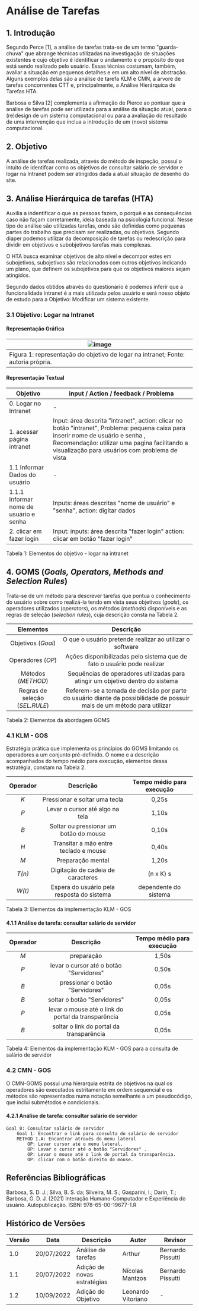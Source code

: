 # Análise de Tarefas 

## 1. Introdução

Segundo Perce [1], a análise de tarefas trata-se de um termo "guarda-chuva" que abrange técnicas utilizadas na investigação de situações existentes e cujo objetivo é
identificar o andamento e o propósito do que está sendo realizado pelo usuário. Essas técnias costumam, também,
avaliar a situação em pequenos detalhes e em um alto nível de abstração. Alguns exemplos delas são a análise de tarefa KLM e CMN, a árvore de
tarefas concorrentes CTT e, principalmente, a Análise Hierárquica de Tarefas HTA.

Barbosa e Silva [2] complementa a afirmação de Pierce ao pontuar que a análise
de tarefas pode ser utilizada para a análise da situação atual, para o (re)design
de um sistema computacional ou para a avaliação do resultado de uma intervenção que inclua a introdução de um (novo) sistema
computacional.

## 2. Objetivo 

A análise de tarefas realizada, através do método de inspeção, possuí o intuito de identifcar como os objetivos de consultar salário de servidor e logar na Intranet podem ser atingidos dada a atual situação de desenho do site.

## 3. Análise Hierárquica de tarefas (HTA)

Auxilia a indentificar o que as pessoas fazem, o porquê e as consequências caso não façam corretamente, ideia baseada na psicologia funcional. Nesse tipo de análise são utilizadas tarefas, onde são definidas como pequenas partes do trabalho que precisam ser realizadas, ou objetivos. Segundo diaper podemos utilizar da decomposição de tarefas ou redescrição para dividir em objetivos e subobjetivos tarefas mais complexas.

O HTA busca examinar objetivos de alto nível e decompor estes em subojetivos, subojetivos são relacionados com outros objetivos indicando um plano, que definem os subojetivos para que os objetivos maiores sejam atingidos.

Segundo dados obtidos através do questionário é podemos inferir que a funcionalidade intranet é a mais utilizada pelos usuário e será nosso objeto de estudo para a
Objetivo: Modificar um sistema existente.

### 3.1 Objetivo: Logar na Intranet

#### Representação Gráfica

| ![image](https://user-images.githubusercontent.com/60429513/180089432-2413ef7c-8188-4e37-88b7-f13d0ef10c1e.png) |
|-----------------------------------------------------------------------------------------------------------------|
| Figura 1: representação do objetivo de logar na intranet; Fonte: autoria própria.                               |

#### Representação Textual

| Objetivo                               | input / Action / feedback / Problema                                                                                                                                                                                                 |
| -------------------------------------- | ------------------------------------------------------------------------------------------------------------------------------------------------------------------------------------------------------------------------------------ |
| 0. Logar no Intranet                   | -                                                                                                                                                                                                                                    |
| 1. acessar página intranet             | Input: área descrita "intranet", action: clicar no botão "intranet", Problema: pequena caixa para inserir nome de usuário e senha , Recomendação: utilizar uma pagina facilitando a visualização para usuários com problema de vista |
| 1.1 Informar Dados do usuário          | -                                                                                                                                                                                                                                    |
| 1.1.1 Informar nome de usuário e senha | Inputs: áreas descritas "nome de usuário" e "senha", action: digitar dados                                                                                                                                                           |
| 2. clicar em fazer login               | Input: inputs: área descrita "fazer login" action: clicar em botão "fazer login"                                                                                                                                                     |

Tabela 1: Elementos do objetivo - logar na intranet

## 4. GOMS (<i>Goals, Operators, Methods and Selection Rules</i>)

Trata-se de um método para descrever tarefas que pontua o conhecimento do usuário
sobre como realizá-la tendo em vista seus objetivos (<i>goals</i>), os operadores utilizados (<i>operators</i>),
os métodos (<i>methods</i>) disponíveis e as regras de seleção (<i>selection rules</i>), cuja descrição consta na Tabela 2.

|              Elementos              |                                                       Descrição                                                        |
|:-----------------------------------:|:----------------------------------------------------------------------------------------------------------------------:|
|      Objetivos (<i>Goal</i>)        |                                          O que o usuário pretende realizar ao utilizar o software                      |
|       Operadores (<i>OP</i>)        |                        Ações disponibilizadas pelo sistema que de fato o usuário pode realizar                         |
|       Métodos (<i>METHOD</i>)       |                     Sequências de operadores utilizadas para atingir um objetivo dentro do sistema                     |
| Regras de seleção (<i>SEL.RULE</i>) | Referem-se a tomada de decisão por parte do usuário diante da possibilidade de possuir mais de um método para utilizar |

Tabela 2: Elementos da abordagem GOMS

### 4.1 KLM - GOS

Estratégia prática que implementa os princípios do GOMS limitando os operadores a um conjunto pré-definido. O nome e a descrição
acompanhados do tempo médio para execução, elementos dessa estratégia, constam na Tabela 2.

| Operador |                 Descrição                  | Tempo médio para execução |
|:--------:|:------------------------------------------:|:-------------------------:|
|  _K_     |          Pressionar e soltar uma tecla     |               0,25s       |
|   _P_    |      Levar o cursor até algo na tela       |           1,10s           |
|   _B_    |   Soltar ou pressionar um botão do mouse   |           0,10s           |
|   _H_    |   Transitar a mão entre teclado e mouse    |           0,40s           |
|   _M_    |             Preparação mental              |           1,20s           |
|  _T(n)_  |     Digitação de cadeia de caracteres      |         (n x K) s         |
|  _W(t)_  | Espera do usuário pela resposta do sistema |   dependente do sistema   |

Tabela 3: Elementos da implementação KLM - GOS

#### 4.1.1 Análise de tarefa: consultar salário de servidor

| Operador |                      Descrição                      | Tempo médio para execução |
|:--------:|:---------------------------------------------------:|:-------------------------:|
|  _M_     |                           preparação                |             1,50s         |
|   _P_    |       levar o cursor até o botão "Servidores"       |           0,50s           |
|   _B_    |           pressionar o botão "Servidores"           |           0,05s           |
|   _B_    |             soltar o botão "Servidores"             |           0,05s           |
|   _P_    | levar o mouse até o link do portal da transparência |           0,05s           |
|   _B_    |      soltar o link do portal da transparência       |           0,05s           |

Tabela 4: Elementos da implementação KLM - GOS para a consulta de salário de servidor

### 4.2 CMN - GOS

O CMN-GOMS possui uma hierarquia estrita de objetivos na qual os operadores são executados
estritamente em ordem sequencial e os métodos são representados numa notação semelhante
a um pseudocódigo, que inclui submétodos e condicionais.

#### 4.2.1 Análise de tarefa: consultar salário de servidor

```
Goal 0: Consultar salário de servidor
    Goal 1: Encontrar o link para consulta do salário do servidor
    METHOD 1.A: Encontrar através do menu lateral
        OP: Levar cursor até o menu lateral.
        OP: Levar o cursor até o botão "Servidores" .
        OP: Levar o mouse até o link do portal da transparência.
        OP: clicar com o botão direito do mouse.
```

## Referências Bibliográficas

Barbosa, S. D. J.; Silva, B. S. da; Silveira, M. S.; Gasparini, I.; Darin, T.; Barbosa, G. D. J. (2021) Interação Humano-Computador e Experiência do usuário. Autopublicação. ISBN: 978-65-00-19677-1.R

## Histórico de Versões

| Versão  | Data  | Descrição                   | Autor           | Revisor           |
|---------|-------|-----------------------------|-----------------|-------------------|
| 1.0     | 20/07/2022 | Análise de tarefas          | Arthur          | Bernardo Pissutti |
| 1.1     | 20/07/2022 | Adição de novas estratégias | Nícolas Mantzos | Bernardo Pissutti |
| 1.2     | 10/09/2022 | Adição do Objetivo | Leonardo Vitoriano  | - |
